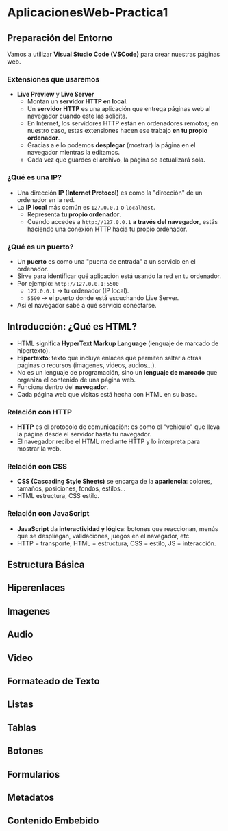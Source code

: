 # AplicacionesWeb-Practica1

## Preparación del Entorno
Vamos a utilizar **Visual Studio Code (VSCode)** para crear nuestras páginas web.

### Extensiones que usaremos
- **Live Preview** y **Live Server**  
  - Montan un **servidor HTTP en local**.  
  - Un **servidor HTTP** es una aplicación que entrega páginas web al navegador cuando este las solicita.  
  - En Internet, los servidores HTTP están en ordenadores remotos; en nuestro caso, estas extensiones hacen ese trabajo **en tu propio ordenador**.  
  - Gracias a ello podemos **desplegar** (mostrar) la página en el navegador mientras la editamos.  
  - Cada vez que guardes el archivo, la página se actualizará sola.

### ¿Qué es una IP?
- Una dirección **IP (Internet Protocol)** es como la "dirección" de un ordenador en la red.  
- La **IP local** más común es `127.0.0.1` o `localhost`.  
  - Representa **tu propio ordenador**.  
  - Cuando accedes a `http://127.0.0.1` **a través del navegador**, estás haciendo una conexión HTTP hacia tu propio ordenador.  

### ¿Qué es un puerto?
- Un **puerto** es como una "puerta de entrada" a un servicio en el ordenador.  
- Sirve para identificar qué aplicación está usando la red en tu ordenador.  
- Por ejemplo: `http://127.0.0.1:5500`  
  - `127.0.0.1` → tu ordenador (IP local).  
  - `5500` → el puerto donde está escuchando Live Server.  
- Así el navegador sabe a qué servicio conectarse.

## Introducción: ¿Qué es HTML?
- HTML significa **HyperText Markup Language** (lenguaje de marcado de hipertexto).
- **Hipertexto**: texto que incluye enlaces que permiten saltar a otras páginas o recursos (imagenes, videos, audios...).  
- No es un lenguaje de programación, sino un **lenguaje de marcado** que organiza el contenido de una página web.  
- Funciona dentro del **navegador**.  
- Cada página web que visitas está hecha con HTML en su base.

### Relación con HTTP
- **HTTP** es el protocolo de comunicación: es como el "vehiculo" que lleva la página desde el servidor hasta tu navegador.  
- El navegador recibe el HTML mediante HTTP y lo interpreta para mostrar la web.

### Relación con CSS
- **CSS (Cascading Style Sheets)** se encarga de la **apariencia**: colores, tamaños, posiciones, fondos, estilos…  
- HTML estructura, CSS estilo.

### Relación con JavaScript
- **JavaScript** da **interactividad y lógica**: botones que reaccionan, menús que se despliegan, validaciones, juegos en el navegador, etc.  
- HTTP = transporte, HTML = estructura, CSS = estilo, JS = interacción.


## Estructura Básica
## Hiperenlaces
## Imagenes
## Audio
## Video
## Formateado de Texto
## Listas
## Tablas
## Botones
## Formularios
## Metadatos
## Contenido Embebido